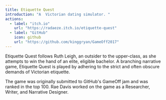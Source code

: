 ```yaml
---
title: Etiquette Quest
introduction: "A  Victorian dating simulator. "
actions:
  - label: "itch.io"
    url: "https://radaeze.itch.io/etiquette-quest"
  - label: "GitHub"
    icon: github
    url: "https://github.com/kinggryan/GameOff2017"
---
```


Etiquette Quest follows Ruth Leigh, an outsider to the upper-class, as she attempts to win the hand of an elite, eligible bachelor. A branching narrative game, Etiquette Quest is played by adhering to the strict and often obscure demands of Victorian etiquette.

The game was originally submitted to GitHub's GameOff jam and was ranked in the top 100. Rae Davis worked on the game as a Researcher, Writer, and Narrative Designer.